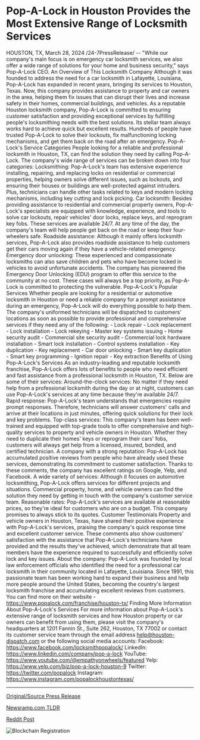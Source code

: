 # Pop-A-Lock in Houston Provides the Most Extensive Range of Locksmith Services

HOUSTON, TX, March 28, 2024 /24-7PressRelease/ -- "While our company's main focus is on emergency car locksmith services, we also offer a wide range of solutions for your home and business security," says Pop-A-Lock CEO.  An Overview of This Locksmith Company  Although it was founded to address the need for a car locksmith in Lafayette, Louisiana, Pop-A-Lock has expanded in recent years, bringing its services to Houston, Texas.   Now, this company provides assistance to property and car owners in the area, helping them fix issues that can disrupt their lives and increase safety in their homes, commercial buildings, and vehicles.  As a reputable Houston locksmith company, Pop-A-Lock is committed to ensuring customer satisfaction and providing exceptional services by fulfilling people's locksmithing needs with the best solutions. Its stellar team always works hard to achieve quick but excellent results.  Hundreds of people have trusted Pop-A-Lock to solve their lockouts, fix malfunctioning locking mechanisms, and get them back on the road after an emergency.  Pop-A-Lock's Service Categories  People looking for a reliable and professional locksmith in Houston, TX, can find the solution they need by calling Pop-A-Lock. The company's wide range of services can be broken down into four categories:  Locksmithing: Pop-A-Lock's team has extensive experience installing, repairing, and replacing locks on residential or commercial properties, helping owners solve different issues, such as lockouts, and ensuring their houses or buildings are well-protected against intruders. Plus, technicians can handle other tasks related to keys and modern locking mechanisms, including key cutting and lock picking.  Car locksmith: Besides providing assistance to residential and commercial property owners, Pop-A-Lock's specialists are equipped with knowledge, experience, and tools to solve car lockouts, repair vehicles' door locks, replace keys, and reprogram key fobs. These services are available 24/7. At any time of the day, the company's team will help people get back on the road or keep their four-wheelers safe.  Roadside assistance: Although it mainly offers locksmith services, Pop-A-Lock also provides roadside assistance to help customers get their cars moving again if they have a vehicle-related emergency.  Emergency door unlocking: These experienced and compassionate locksmiths can also save children and pets who have become locked in vehicles to avoid unfortunate accidents. The company has pioneered the Emergency Door Unlocking (EDU) program to offer this service to the community at no cost. These cases will always be a top priority, as Pop-A-Lock is committed to protecting the vulnerable.  Pop-A-Lock's Popular Services  Whether people are looking for a residential or automotive locksmith in Houston or need a reliable company for a prompt assistance during an emergency, Pop-A-Lock will do everything possible to help them.   The company's uniformed technicians will be dispatched to customers' locations as soon as possible to provide professional and comprehensive services if they need any of the following:  - Lock repair - Lock replacement - Lock installation - Lock rekeying - Master key systems issuing - Home security audit - Commercial site security audit - Commercial lock hardware installation - Smart lock installation - Control systems installation - Key duplication - Key replacement - Car door unlocking - Smart key duplication - Smart key programming - Ignition repair - Key extraction  Benefits of Using Pop-A-Lock's Services  As an industry-leading and reputable locksmith franchise, Pop-A-Lock offers lots of benefits to people who need efficient and fast assistance from a professional locksmith in Houston, TX. Below are some of their services:  Around-the-clock services: No matter if they need help from a professional locksmith during the day or at night, customers can use Pop-A-Lock's services at any time because they're available 24/7.  Rapid response: Pop-A-Lock's team understands that emergencies require prompt responses. Therefore, technicians will answer customers' calls and arrive at their locations in just minutes, offering quick solutions for their lock and key problems.  Top-class services: This company's team has been well-trained and equipped with top-grade tools to offer comprehensive and high-quality services to property and vehicle owners in Houston. Whether they need to duplicate their homes' keys or reprogram their cars' fobs, customers will always get help from a licensed, insured, bonded, and certified technician.  A company with a strong reputation: Pop-A-Lock has accumulated positive reviews from people who have already used these services, demonstrating its commitment to customer satisfaction. Thanks to these comments, the company has excellent ratings on Google, Yelp, and Facebook.  A wide variety of services: Although it focuses on automotive locksmithing, Pop-A-Lock offers services for different projects and situations. Commercial property, home, and vehicle owners can find the solution they need by getting in touch with the company's customer service team.  Reasonable rates: Pop-A-Lock's services are available at reasonable prices, so they're ideal for customers who are on a budget. This company promises to always stick to its quotes.  Customer Testimonials  Property and vehicle owners in Houston, Texas, have shared their positive experience with Pop-A-Lock's services, praising the company's quick response time and excellent customer service.  These comments also show customers' satisfaction with the assistance that Pop-A-Lock's technicians have provided and the results they've achieved, which demonstrate that all team members have the experience required to successfully and efficiently solve lock and key issues.  About the company: Pop-A-Lock was founded by local law enforcement officials who identified the need for a professional car locksmith in their community located in Lafayette, Louisiana. Since 1991, this passionate team has been working hard to expand their business and help more people around the United States, becoming the country's largest locksmith franchise and accumulating excellent reviews from customers. You can find more on their website - https://www.popalock.com/franchise/houston-tx/  Finding More Information About Pop-A-Lock's Services For more information about Pop-A-Lock's extensive range of locksmith services and how Houston property or car owners can benefit from using them, please visit the company's headquarters at 1201 Fannin St., Suite 262, Houston, TX 77002 or contact its customer service team through the email address help@houston-dispatch.com or the following social media accounts:  Facebook: https://www.facebook.com/locksmithpopalock/ LinkedIn: https://www.linkedin.com/company/pop-a-lock YouTube: https://www.youtube.com/@empathyonwheels/featured Yelp: https://www.yelp.com/biz/pop-a-lock-houston-9 Twitter: https://twitter.com/popalock Instagram: https://www.instagram.com/popalockhoustontexas/ 

---

[Original/Source Press Release](https://www.24-7pressrelease.com/press-release/509629/pop-a-lock-in-houston-provides-the-most-extensive-range-of-locksmith-services)
                    

[Newsramp.com TLDR](None) 



[Reddit Post](https://www.reddit.com/r/Business_NewsRamp/comments/1bppbmx/popalock_expands_to_houston_tx_offering_emergency/) 



![Blockchain Registration](https://cdn.newsramp.app/24-7PressRelease/qrcode/243/28/filo9QC0.webp)